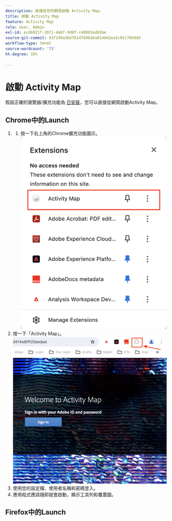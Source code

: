 ```yaml
---
description: 直接從您的網頁啟動 Activity Map。
title: 啟動 Activity Map
feature: Activity Map
role: User, Admin
exl-id: ecd6921f-2071-4abf-9d0f-c408b5adb5be
source-git-commit: 83f199a3bb76147b98aba014b62ea3c02c766ddd
workflow-type: tm+mt
source-wordcount: '73'
ht-degree: 35%

---
```



# 啟動 Activity Map

假設正確的瀏覽器/擴充功能為 [已安裝](/help/analyze/activity-map/activitymap-getting-started/activitymap-install.md)，您可以直接從網頁啟動Activity Map。

## Chrome中的Launch

1. 
   1. 按一下右上角的Chrome擴充功能圖示。
      ![Activity Map延伸模組](assets/chrome2.png)
1. 按一下「Activity Map」。
   ![啟動 Activity Map](assets/chrome3.png)
1. 使用您的設定檔、使用者名稱和密碼登入。
1. 應用程式應該隨即就會啟動，顯示工具列和覆蓋圖。

## Firefox中的Launch



